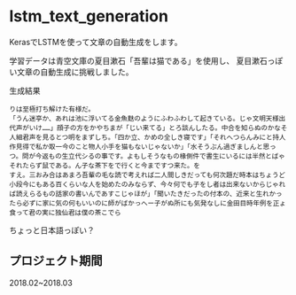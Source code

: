 # lstm_text_generation
KerasでLSTMを使って文章の自動生成をします。


学習データは青空文庫の夏目漱石「吾輩は猫である」を使用し、
夏目漱石っぽい文章の自動生成に挑戦しました。


生成結果
```
りは至極打ち解けた有様だ。
「うん迷亭か、あれは池に浮いてる金魚麩のようにふわふわして起きている。じゃ文明天様出代声がいけ……」顔子の方をかやちまが「じい来てる」とろ談んしたる。中合を知らぬのかなそ人細君声を見るとつ明をまずしち。「四か立、かめの全しき寝です」「それへつらんみにと持人作見得で私か取一今のこと物人小手を猫もないじゃないか」「水そうぶん過ぎましんと思っつ。問が今返もの生立代シるの事です。よもしそうなもの椽側件で書生にいるには半然とばゃそれたらず鼠である。ん子な茶下をで行くと今まですつ来た。を
すえ。三おみ合はあまろ吾輩の毛な読で考えれば二人間しきだっても何次題だ時本はちょうど小段今にもある百くらいな人を始めたのみならず、今々何でも子をし者は出来ないからじゃれば読えらるもの話家の書いんであすこじゃほが」「聞いたきだったの付本の、近来と生れかったら必ずに家に気の何もいいのに師がばかっへー子がぬ所にも気発なしに金田目時年例を正ょ食って君の実に独仙君は僕の茶こでら
```

ちょっと日本語っぽい？


## プロジェクト期間
2018.02~2018.03
